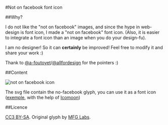 #Not on facebook font icon

##Why?

I do not like the "not on facebook" images, and since the hype in web-design is
font icon, I made a "not on facebook" font icon. (Also, it is easier to integrate
a font icon than an image when you do your design-fu).

I am no designer! So it can **certainly** be improved! Feel free to modify it and
share your work :)

Thank to
[@a-foutoyet](https://github.com/a-foutoyet)/[@allfordesign](https://twitter.com/allfordesign)
for the pointers :)

##Content

![not on facebook icon](https://raw.github.com/Mayeu/not-on-facebook-icon/master/no-facebook.png)

The svg file contain the no-facebook glyph, you can use it as a font icon
([exemple](http://6x9.fr), with the help of [Icomoon](http://icomoon.io/app/))

##Licence

[CC3 BY-SA](http://creativecommons.org/licenses/by/3.0/deed.en).
Original glyph by [MFG Labs](http://mfglabs.github.io/mfglabs-iconset/).

